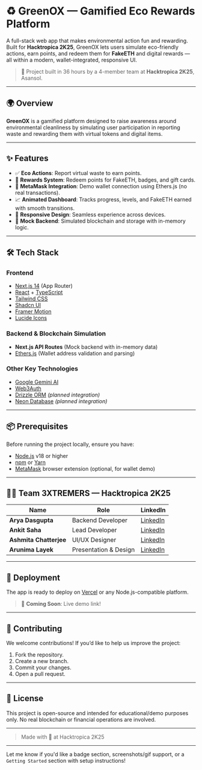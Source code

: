 # ♻️ GreenOX — Gamified Eco Rewards Platform

A full-stack web app that makes environmental action fun and rewarding. Built for **Hacktropica 2K25**, GreenOX lets users simulate eco-friendly actions, earn points, and redeem them for **FakeETH** and digital rewards — all within a modern, wallet-integrated, responsive UI.

> 🚀 Project built in 36 hours by a 4-member team at **Hacktropica 2K25**, Asansol.

---

## 🌍 Overview

**GreenOX** is a gamified platform designed to raise awareness around environmental cleanliness by simulating user participation in reporting waste and rewarding them with virtual tokens and digital items.

---

## ✨ Features

- ✅ **Eco Actions**: Report virtual waste to earn points.
- 🎁 **Rewards System**: Redeem points for FakeETH, badges, and gift cards.
- 🦊 **MetaMask Integration**: Demo wallet connection using Ethers.js (no real transactions).
- 📈 **Animated Dashboard**: Tracks progress, levels, and FakeETH earned with smooth transitions.
- 📱 **Responsive Design**: Seamless experience across devices.
- 💾 **Mock Backend**: Simulated blockchain and storage with in-memory logic.

---

## 🛠️ Tech Stack

### Frontend
- [Next.js 14](https://nextjs.org/) (App Router)
- [React](https://react.dev/) + [TypeScript](https://www.typescriptlang.org/)
- [Tailwind CSS](https://tailwindcss.com/)
- [Shadcn UI](https://ui.shadcn.com/)
- [Framer Motion](https://www.framer.com/motion/)
- [Lucide Icons](https://lucide.dev/)

### Backend & Blockchain Simulation
- **Next.js API Routes** (Mock backend with in-memory data)
- [Ethers.js](https://docs.ethers.org/) (Wallet address validation and parsing)

### Other Key Technologies
- [Google Gemini AI](https://ai.google.dev/)
- [Web3Auth](https://web3auth.io/)
- [Drizzle ORM](https://orm.drizzle.team/) *(planned integration)*
- [Neon Database](https://neon.tech/) *(planned integration)*

---

## 📦 Prerequisites

Before running the project locally, ensure you have:

- [Node.js](https://nodejs.org/) v18 or higher
- [npm](https://www.npmjs.com/) or [Yarn](https://yarnpkg.com/)
- [MetaMask](https://metamask.io/) browser extension (optional, for wallet demo)

---

## 🧑‍💻 Team 3XTREMERS — Hacktropica 2K25

| Name                   | Role                  | LinkedIn                                                                 |
|------------------------|-----------------------|--------------------------------------------------------------------------|
| **Arya Dasgupta**      | Backend Developer     | [LinkedIn](https://www.linkedin.com/in/aryadasgupta2004/)                |
| **Ankit Saha**         | Lead Developer        | [LinkedIn](https://www.linkedin.com/in/ankit-saha09/)                    |
| **Ashmita Chatterjee** | UI/UX Designer        | [LinkedIn](https://www.linkedin.com/in/ashmita-chatterjee-62272628b/)   |
| **Arunima Layek**      | Presentation & Design | [LinkedIn](https://www.linkedin.com/in/arunima-layek-619755355/)         |

---

## 🚀 Deployment

The app is ready to deploy on [Vercel](https://vercel.com/) or any Node.js-compatible platform.

> 🔗 **Coming Soon**: Live demo link!

---

## 🤝 Contributing

We welcome contributions! If you’d like to help us improve the project:

1. Fork the repository.
2. Create a new branch.
3. Commit your changes.
4. Open a pull request.

---

## 📄 License

This project is open-source and intended for educational/demo purposes only. No real blockchain or financial operations are involved.

---

> Made with 💚 at Hacktropica 2K25

---

Let me know if you'd like a badge section, screenshots/gif support, or a `Getting Started` section with setup instructions!
